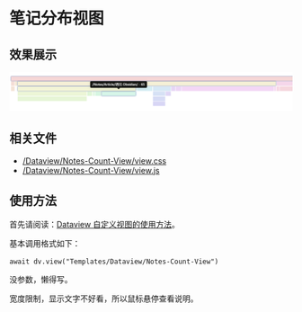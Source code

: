 # 笔记分布视图

## 效果展示

![](../images/Notes-Count-View.png)

## 相关文件

- [/Dataview/Notes-Count-View/view.css](../../Dataview/Notes-Count-View/view.css)
- [/Dataview/Notes-Count-View/view.js](../../Dataview/Notes-Count-View/view.js)

## 使用方法

首先请阅读：[Dataview 自定义视图的使用方法](../Usages/Dataview-Custom-View.md)。

基本调用格式如下：

```dataviewjs
await dv.view("Templates/Dataview/Notes-Count-View")
```

没参数，懒得写。

宽度限制，显示文字不好看，所以鼠标悬停查看说明。
